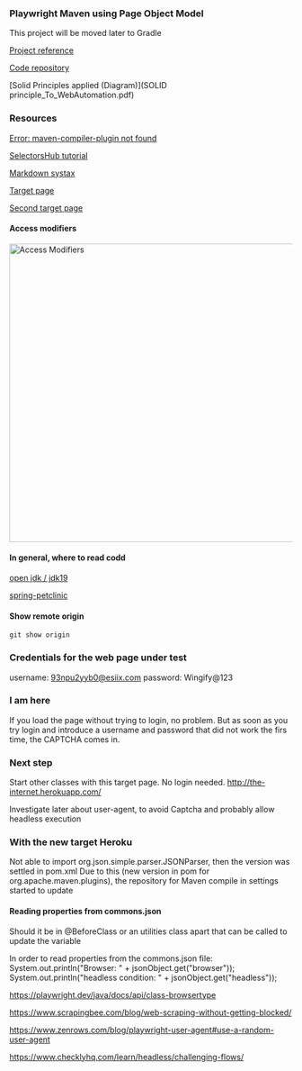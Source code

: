 ### Playwright Maven using Page Object Model ###

This project will be moved later to Gradle


[Project reference](https://www.youtube.com/watch?v=DyiZnpdDTM4)

[Code repository](https://github.com/PramodDutta/PlaywrightJavaPOM)


[Solid Principles applied (Diagram)](SOLID principle_To_WebAutomation.pdf)



### Resources ###
[Error: maven-compiler-plugin not found](https://stackoverflow.com/questions/60120587/maven-compiler-plugin-not-found)

[SelectorsHub tutorial](https://www.youtube.com/watch?v=Iqp0qh3Up44&list=PLmRg3gEG2XIZRnlY0x0yhBFJSHsdWcSuz&index=3)

[Markdown systax](https://www.markdownguide.org/basic-syntax/)

[Target page](https://app.vwo.com/#/login)

[Second target page](http://the-internet.herokuapp.com/)


#### Access modifiers ####
<img width="530" alt="Access Modifiers" src="C:\Users\lourd\Documents\Lenovo_D\Lourdes\practicando\Practices\Java\playwrightJava\pwjmavenpom\AccessModifiers.png">



#### In general, where to read codd ####

[open jdk / jdk19](https://github.com/openjdk/jdk19/tree/master/src/java.base/share/classes/java)

[spring-petclinic](https://github.com/spring-projects/spring-petclinic)

#### Show remote origin ####
```
git show origin
```

### Credentials for the web page under test ###
username: 93npu2yyb0@esiix.com 
password: Wingify@123


### I am here ###

If you load the page without trying to login, no problem.
But as soon as you try login and introduce a username and password that did not work the firs time, the CAPTCHA comes in.


### Next step ###

Start other classes with this target page. No login needed.
http://the-internet.herokuapp.com/

Investigate later about user-agent, to avoid Captcha and probably allow headless execution

### With the new target Heroku ###

Not able to import org.json.simple.parser.JSONParser, then the version was settled in pom.xml
Due to this (new version in pom for org.apache.maven.plugins), the repository for Maven compile in settings started to update

#### Reading properties from commons.json ####
Should it be in @BeforeClass or an utilities class apart that can be called to update the variable

In order to read properties from the commons.json file:
System.out.println("Browser: " + jsonObject.get("browser"));
System.out.println("headless condition: " + jsonObject.get("headless"));



https://playwright.dev/java/docs/api/class-browsertype

https://www.scrapingbee.com/blog/web-scraping-without-getting-blocked/

https://www.zenrows.com/blog/playwright-user-agent#use-a-random-user-agent

https://www.checklyhq.com/learn/headless/challenging-flows/



